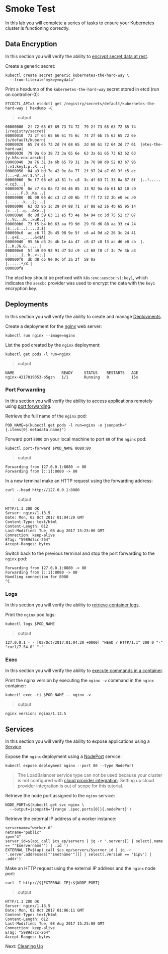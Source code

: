 # Smoke Test

In this lab you will complete a series of tasks to ensure your Kubernetes cluster is functioning correctly.

## Data Encryption

In this section you will verify the ability to [encrypt secret data at rest](https://kubernetes.io/docs/tasks/administer-cluster/encrypt-data/#verifying-that-data-is-encrypted).

Create a generic secret:

```
kubectl create secret generic kubernetes-the-hard-way \
  --from-literal="mykey=mydata"
```

Print a hexdump of the `kubernetes-the-hard-way` secret stored in etcd (run on controller-0):

```
ETCDCTL_API=3 etcdctl get /registry/secrets/default/kubernetes-the-hard-way | hexdump -C
```

> output

```
00000000  2f 72 65 67 69 73 74 72  79 2f 73 65 63 72 65 74  |/registry/secret|
00000010  73 2f 64 65 66 61 75 6c  74 2f 6b 75 62 65 72 6e  |s/default/kubern|
00000020  65 74 65 73 2d 74 68 65  2d 68 61 72 64 2d 77 61  |etes-the-hard-wa|
00000030  79 0a 6b 38 73 3a 65 6e  63 3a 61 65 73 63 62 63  |y.k8s:enc:aescbc|
00000040  3a 76 31 3a 6b 65 79 31  3a 70 88 d8 52 83 b7 96  |:v1:key1:p..R...|
00000050  04 a3 bd 7e 42 9e 8a 77  2f 97 24 a7 68 3f c5 ec  |...~B..w/.$.h?..|
00000060  9e f7 66 e8 a3 81 fc c8  3c df 63 71 33 0a 87 8f  |..f.....<.cq3...|
00000070  0e c7 0a 0a f2 04 46 85  33 92 9a 4b 61 b2 10 c0  |......F.3..Ka...|
00000080  0b 00 05 dd c3 c2 d0 6b  ff ff f2 32 3b e0 ec a0  |.......k...2;...|
00000090  63 d3 8b 1c 29 84 88 71  a7 88 e2 26 4b 65 95 14  |c...)..q...&Ke..|
000000a0  dc 8d 59 63 11 e5 f3 4e  b4 94 cc 3d 75 52 c7 07  |..Yc...N...=uR..|
000000b0  73 f5 b4 b0 63 aa f9 9d  29 f8 d6 88 aa 33 c4 24  |s...c...)....3.$|
000000c0  ac c6 71 2b 45 98 9e 5f  c6 a4 9d a2 26 3c 24 41  |..q+E.._....&<$A|
000000d0  95 5b d3 2c 4b 1e 4a 47  c8 47 c8 f3 ac d6 e8 cb  |.[.,K.JG.G......|
000000e0  5f a9 09 93 91 d7 5d c9  c2 68 f8 cf 3c 7e 3b a3  |_.....]..h..<~;.|
000000f0  db d8 d5 9e 0c bf 2a 2f  58 0a                    |......*/X.|
000000fa
```

The etcd key should be prefixed with `k8s:enc:aescbc:v1:key1`, which indicates the `aescbc` provider was used to encrypt the data with the `key1` encryption key.

## Deployments

In this section you will verify the ability to create and manage [Deployments](https://kubernetes.io/docs/concepts/workloads/controllers/deployment/).

Create a deployment for the [nginx](https://nginx.org/en/) web server:

```
kubectl run nginx --image=nginx
```

List the pod created by the `nginx` deployment:

```
kubectl get pods -l run=nginx
```

> output

```
NAME                     READY     STATUS    RESTARTS   AGE
nginx-4217019353-b5gzn   1/1       Running   0          15s
```

### Port Forwarding

In this section you will verify the ability to access applications remotely using [port forwarding](https://kubernetes.io/docs/tasks/access-application-cluster/port-forward-access-application-cluster/).

Retrieve the full name of the `nginx` pod:

```
POD_NAME=$(kubectl get pods -l run=nginx -o jsonpath="{.items[0].metadata.name}")
```

Forward port `8080` on your local machine to port `80` of the `nginx` pod:

```
kubectl port-forward $POD_NAME 8080:80
```

> output

```
Forwarding from 127.0.0.1:8080 -> 80
Forwarding from [::1]:8080 -> 80
```

In a new terminal make an HTTP request using the forwarding address:

```
curl --head http://127.0.0.1:8080
```

> output

```
HTTP/1.1 200 OK
Server: nginx/1.13.5
Date: Mon, 02 Oct 2017 01:04:20 GMT
Content-Type: text/html
Content-Length: 612
Last-Modified: Tue, 08 Aug 2017 15:25:00 GMT
Connection: keep-alive
ETag: "5989d7cc-264"
Accept-Ranges: bytes
```

Switch back to the previous terminal and stop the port forwarding to the `nginx` pod:

```
Forwarding from 127.0.0.1:8080 -> 80
Forwarding from [::1]:8080 -> 80
Handling connection for 8080
^C
```

### Logs

In this section you will verify the ability to [retrieve container logs](https://kubernetes.io/docs/concepts/cluster-administration/logging/).

Print the `nginx` pod logs:

```
kubectl logs $POD_NAME
```

> output

```
127.0.0.1 - - [02/Oct/2017:01:04:20 +0000] "HEAD / HTTP/1.1" 200 0 "-" "curl/7.54.0" "-"
```

### Exec

In this section you will verify the ability to [execute commands in a container](https://kubernetes.io/docs/tasks/debug-application-cluster/get-shell-running-container/#running-individual-commands-in-a-container).

Print the nginx version by executing the `nginx -v` command in the `nginx` container:

```
kubectl exec -ti $POD_NAME -- nginx -v
```

> output

```
nginx version: nginx/1.13.5
```

## Services

In this section you will verify the ability to expose applications using a [Service](https://kubernetes.io/docs/concepts/services-networking/service/).

Expose the `nginx` deployment using a [NodePort](https://kubernetes.io/docs/concepts/services-networking/service/#type-nodeport) service:

```
kubectl expose deployment nginx --port 80 --type NodePort
```

> The LoadBalancer service type can not be used because your cluster is not configured with [cloud provider integration](https://kubernetes.io/docs/getting-started-guides/scratch/#cloud-provider). Setting up cloud provider integration is out of scope for this tutorial.

Retrieve the node port assigned to the `nginx` service:

```
NODE_PORT=$(kubectl get svc nginx \
  --output=jsonpath='{range .spec.ports[0]}{.nodePort}')
```

Retrieve the external IP address of a worker instance:

```
servername="worker-0"
netname="public"
ipv="4"
server_id=$(api_call $cs_ep/servers | jq -r '.servers[] | select(.name == "'$servername'") | .id ')
EXTERNAL_IP=$(api_call $cs_ep/servers/$server_id | jq -r '.server.addresses["'$netname'"][] | select(.version == '$ipv') | .addr')
```

Make an HTTP request using the external IP address and the `nginx` node port:

```
curl -I http://${EXTERNAL_IP}:${NODE_PORT}
```

> output

```
HTTP/1.1 200 OK
Server: nginx/1.13.5
Date: Mon, 02 Oct 2017 01:06:11 GMT
Content-Type: text/html
Content-Length: 612
Last-Modified: Tue, 08 Aug 2017 15:25:00 GMT
Connection: keep-alive
ETag: "5989d7cc-264"
Accept-Ranges: bytes
```

Next: [Cleaning Up](13-cleanup.md)

